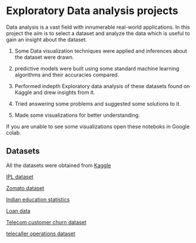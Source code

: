 # Exploratory Data analysis projects

Data analysis is a vast field with innumerable real-world applications. In this project the aim is to select a dataset and analyze the data which is useful to gain an insight about the dataset.

1.  Some Data visualization techniques were applied and inferences about the dataset were drawn.

2.  predictive models were built using some standard machine learning algorithms and their accuracies compared.

3.  Performed indepth Exploratory data analysis of these datasets found on Kaggle and drew insights from it.

4.  Tried answering some problems and suggested some solutions to it.
   
5.  Made some visualizations for better understanding.

If you are unable to see some visualizations open these noteboks in Google colab.

## Datasets 
All the datasets were obtained from [Kaggle](https://www.kaggle.com/)


[IPL dataset](https://www.kaggle.com/nowke9/ipldata)


[Zomato dataset](https://www.kaggle.com/himanshupoddar/zomato-bangalore-restaurants)


[Indian education statistics](https://www.kaggle.com/vidyapb/indian-school-education-statistics)


[Loan data](https://www.kaggle.com/ninzaami/loan-predication)


[Telecom customer churn dataset](https://www.kaggle.com/blastchar/telco-customer-churn)


[telecaller operations dataset](https://www.kaggle.com/kieshan/telecaller-operations-dataset)

